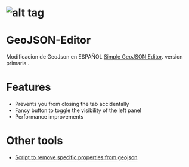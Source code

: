 # ![alt tag](https://raw.github.com/tomscholz/geojson-editor/master/images/logo.gif)

# GeoJSON-Editor

Modificacion de GeoJson en ESPAÑOL [Simple GeoJSON Editor](https://google-developers.appspot.com/maps/documentation/utils/geojson/).
version primaria .

# Features

- Prevents you from closing the tab accidentally
- Fancy button to toggle the visibility of the left panel
- Performance improvements

# Other tools

- [Script to remove specific properties from geojson](https://gist.github.com/tomscholz/defaa75b7bcb3f2b21b5f047acdd8f77)


